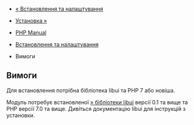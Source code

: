 - [« Встановлення та налаштування](ui.setup.md)
- [Установка »](ui.installation.md)

- [PHP Manual](index.md)
- [Встановлення та налаштування](ui.setup.md)
- Вимоги

## Вимоги

Для встановлення потрібна бібліотека libui та PHP 7 або новіша.

Модуль потребує встановленої [» бібліотеки
libui](https://github.com/andlabs/libui) версії 0.1 та вище та PHP версії
7.0 та вище. Дивіться документацію libui для інструкцій з установки.
